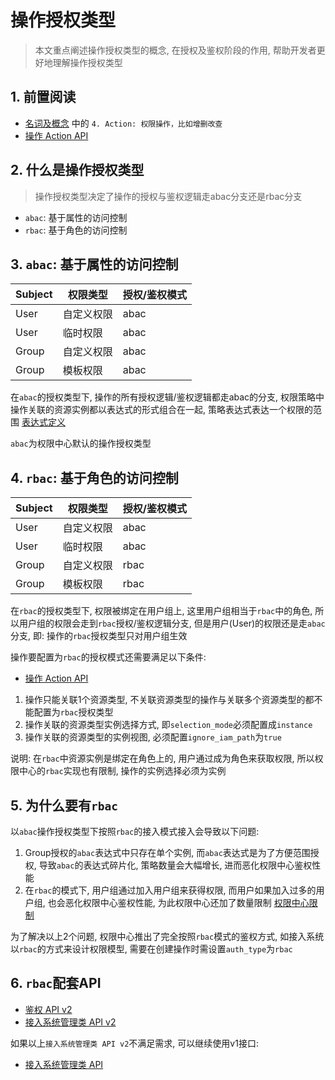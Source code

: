 # 操作授权类型

> 本文重点阐述操作授权类型的概念, 在授权及鉴权阶段的作用, 帮助开发者更好地理解操作授权类型

## 1. 前置阅读

- [名词及概念](../Reference/API/02-Model/00-Concepts.md) 中的 `4. Action: 权限操作，比如增删改查`
- [操作 Action API](../Reference/API/02-Model/13-Action.md)

## 2. 什么是操作授权类型

> 操作授权类型决定了操作的授权与鉴权逻辑走abac分支还是rbac分支

- `abac`: 基于属性的访问控制
- `rbac`: 基于角色的访问控制

## 3. `abac`: 基于属性的访问控制

| Subject | 权限类型   | 授权/鉴权模式 |
| ------- | ---------- | ------------- |
| User    | 自定义权限 | abac          |
| User    | 临时权限   | abac          |
| Group   | 自定义权限 | abac          |
| Group   | 模板权限   | abac          |

在`abac`的授权类型下, 操作的所有授权逻辑/鉴权逻辑都走abac的分支, 权限策略中操作关联的资源实例都以表达式的形式组合在一起, 策略表达式表达一个权限的范围 [表达式定义](Reference/Expression/01-Schema.md)

`abac`为权限中心默认的操作授权类型

## 4. `rbac`: 基于角色的访问控制

| Subject | 权限类型   | 授权/鉴权模式 |
| ------- | ---------- | ------------- |
| User    | 自定义权限 | abac          |
| User    | 临时权限   | abac          |
| Group   | 自定义权限 | rbac          |
| Group   | 模板权限   | rbac          |

在`rbac`的授权类型下, 权限被绑定在用户组上, 这里用户组相当于`rbac`中的角色, 所以用户组的权限会走到`rbac`授权/鉴权逻辑分支, 但是用户(User)的权限还是走`abac`分支, 即: 操作的`rbac`授权类型只对用户组生效

操作要配置为`rbac`的授权模式还需要满足以下条件:

- [操作 Action API](../Reference/API/02-Model/13-Action.md)

1. 操作只能关联1个资源类型, 不关联资源类型的操作与关联多个资源类型的都不能配置为`rbac`授权类型
2. 操作关联的资源类型实例选择方式, 即`selection_mode`必须配置成`instance`
3. 操作关联的资源类型的实例视图, 必须配置`ignore_iam_path`为`true`

说明: 在`rbac`中资源实例是绑定在角色上的, 用户通过成为角色来获取权限, 所以权限中心的`rbac`实现也有限制, 操作的实例选择必须为实例

## 5. 为什么要有`rbac`

以`abac`操作授权类型下按照`rbac`的接入模式接入会导致以下问题:

1. Group授权的`abac`表达式中只存在单个实例, 而`abac`表达式是为了方便范围授权, 导致`abac`的表达式碎片化, 策略数量会大幅增长, 进而恶化权限中心鉴权性能
2. 在`rbac`的模式下, 用户组通过加入用户组来获得权限, 而用户如果加入过多的用户组, 也会恶化权限中心鉴权性能, 为此权限中心还加了数量限制 [权限中心限制](./07-Limit.md)

为了解决以上2个问题, 权限中心推出了完全按照`rbac`模式的鉴权方式, 如接入系统以`rbac`的方式来设计权限模型, 需要在创建操作时需设置`auth_type`为`rbac`

## 6. `rbac`配套API

- [鉴权 API v2](../Reference/APIv2/04-Auth/02-DirectAPI.md)
- [接入系统管理类 API v2](../Reference/APIv2/10-Management/00-API.md)

如果以上`接入系统管理类 API v2`不满足需求, 可以继续使用v1接口:

- [接入系统管理类 API](../Reference/API/10-Management/00-API.md)
